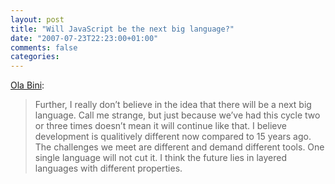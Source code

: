 ```yaml
---
layout: post
title: "Will JavaScript be the next big language?"
date: "2007-07-23T22:23:00+01:00"
comments: false
categories: 
---
```


<p><a href="http://ola-bini.blogspot.com/2007/07/will-javascript-be-next-big-language.html">Ola Bini</a>:</p>

<blockquote>
<p>Further, I really don&#8217;t believe in the idea that there will be a next big language. Call me strange, but just because we&#8217;ve had this cycle two or three times doesn&#8217;t mean it will continue like that. I believe development is qualitively different now compared to 15 years ago. The challenges we meet are different and demand different tools. One single language will not cut it. I think the future lies in layered languages with different properties.</p>
</blockquote>


